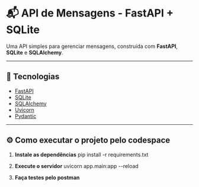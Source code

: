 # 📬 API de Mensagens - FastAPI + SQLite

Uma API simples para gerenciar mensagens, construída com **FastAPI**, **SQLite** e **SQLAlchemy**. 

---

## 🚀 Tecnologias

- [FastAPI](https://fastapi.tiangolo.com/)
- [SQLite](https://www.sqlite.org/index.html)
- [SQLAlchemy](https://www.sqlalchemy.org/)
- [Uvicorn](https://www.uvicorn.org/)
- [Pydantic](https://docs.pydantic.dev/)

---

## ⚙️ Como executar o projeto pelo codespace

1. **Instale as dependências**
pip install -r requirements.txt

2. **Execute o servidor**
uvicorn app.main:app --reload

3. **Faça testes pelo postman**

